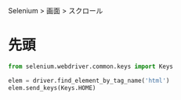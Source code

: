 Selenium > 画面 > スクロール
# 先頭
```python
from selenium.webdriver.common.keys import Keys

elem = driver.find_element_by_tag_name('html')
elem.send_keys(Keys.HOME)
```
